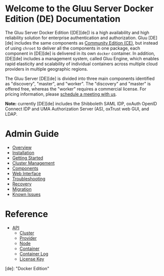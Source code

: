 # Welcome to the Gluu Server Docker Edition (DE) Documentation

The Gluu Server Docker Edition ([DE][de]) is a high availability and high reliability solution for enterprise authentication and authorization. Gluu [DE][de] includes the same components as [Community Edition (CE)](http://gluu.org/docs), but instead of using `chroot` to deliver all the components in one package, each component in [DE][de] is delivered in its own `docker` container. In addition, [DE][de] includes a management system, called Gluu Engine, which enables rapid elasticity and scalability of individual containers across multiple cloud providers in multiple geographic regions.

The Gluu Server [DE][de] is divided into three main components identified as "discovery", "master", and "worker". The "discovery" and "master" is offered free, whereas the "worker" requires a commercial license. For pricing information, please [schedule a meeting with us](http://gluu.org/booking).

**Note:** currently [DE][de] includes the Shibboleth SAML IDP, oxAuth OpenID Connect IDP and UMA Authorization Server (AS), oxTrust web GUI, and LDAP.

# Admin Guide
- [Overview](./admin-guide/overview/index.md)
- [Installation](./admin-guide/installation/index.md)
- [Getting Started](./admin-guide/getting-started/index.md)
- [Cluster Management](./admin-guide/cluster-management/index.md)
- [Components](./admin-guide/components/index.md)
- [Web Interface](./admin-guide/webui/index.md)
- [Troubleshooting](./admin-guide/troubleshooting/index.md)
- [Recovery](./admin-guide/recovery/index.md)
- [Migration](./admin-guide/migration/index.md)
- [Known Issues](./admin-guide/known-issues/index.md)

# Reference
- [API](./reference/api/index.md)
  - [Cluster](./reference/api/cluster.md)
  - [Provider](./reference/api/provider.md)
  - [Node](./reference/api/node.md)
  - [Container](./reference/api/container.md)
  - [Container Log](./reference/api/container_log.md)
  - [License Key](./reference/api/license_key.md)

[de]: "Docker Edition"
